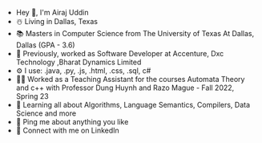 - Hey 👋, I'm Airaj Uddin
- ☃️ Living in Dallas, Texas
- 📚 Masters in Computer Science from The University of Texas At Dallas, Dallas (GPA - 3.6)
- 🏢 Previously, worked as Software Developer  at Accenture, Dxc Technology ,Bharat Dynamics Limited
- ⚙️ I use: .java, .py, .js, .html, .css, .sql, c#
- 👨‍🏫 Worked as a Teaching Assistant for the courses Automata Theory and c++  with Professor Dung Huynh and Razo Mague - Fall 2022, Spring 23
- 🌱 Learning all about Algorithms, Language Semantics, Compilers, Data Science and more
- 💬 Ping me about anything you like
- 📱 Connect with me on LinkedIn


<!---
airajuddin1999/airajuddin1999 is a ✨ special ✨ repository because its `README.md` (this file) appears on your GitHub profile.
You can click the Preview link to take a look at your changes.
--->
